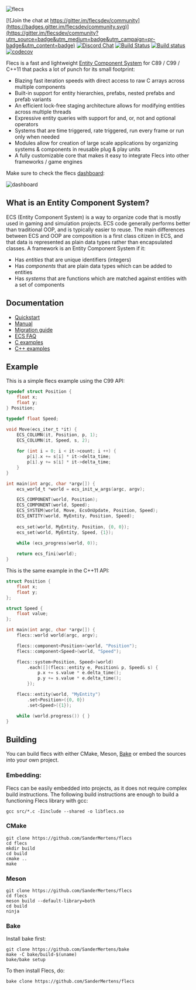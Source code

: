 ![flecs](https://user-images.githubusercontent.com/9919222/84740976-2ecc8580-af63-11ea-963e-c5da3be54101.png)

[![Join the chat at https://gitter.im/flecsdev/community](https://badges.gitter.im/flecsdev/community.svg)](https://gitter.im/flecsdev/community?utm_source=badge&utm_medium=badge&utm_campaign=pr-badge&utm_content=badge)
[![Discord Chat](https://img.shields.io/discord/633826290415435777.svg)](https://discord.gg/MRSAZqb) [![Build Status](https://travis-ci.org/SanderMertens/flecs.svg?branch=master)](https://travis-ci.org/SanderMertens/flecs)
[![Build status](https://ci.appveyor.com/api/projects/status/t99p1per439ctg1a/branch/master?svg=true)](https://ci.appveyor.com/project/SanderMertens/flecs/branch/master)
[![codecov](https://codecov.io/gh/SanderMertens/flecs/branch/master/graph/badge.svg)](https://codecov.io/gh/SanderMertens/flecs)

Flecs is a fast and lightweight [Entity Component System](#what-is-an-entity-component-system) for C89 / C99 / C++11 that packs a lot of punch for its small footprint:

- Blazing fast iteration speeds with direct access to raw C arrays across multiple components
- Built-in support for entity hierarchies, prefabs, nested prefabs and prefab variants
- An efficient lock-free staging architecture allows for modifying entities across multiple threads
- Expressive entity queries with support for and, or, not and optional operators
- Systems that are time triggered, rate triggered, run every frame or run only when needed
- Modules allow for creation of large scale applications by organizing systems & components in reusable plug & play units
- A fully customizable core that makes it easy to integrate Flecs into other frameworks / game engines

Make sure to check the flecs [dashboard](https://github.com/SanderMertens/flecs-systems-admin):

![dashboard](https://user-images.githubusercontent.com/9919222/54180572-309ec380-4459-11e9-9e48-1a08de57ff91.png)

## What is an Entity Component System?
ECS (Entity Component System) is a way to organize code that is mostly used in gaming and simulation projects. ECS code generally performs better than traditional OOP, and is typically easier to reuse. The main differences between ECS and OOP are composition is a first class citizen in ECS, and that data is represented as plain data types rather than encapsulated classes.  A framework is an Entity Component System if it:

- Has _entities_ that are unique identifiers (integers)
- Has _components_ that are plain data types which can be added to entities
- Has _systems_ that are functions which are matched against entities with a set of components

## Documentation
- [Quickstart](docs/Quickstart.md)
- [Manual](docs/Manual.md)
- [Migration guide](docs/MigrationGuide.md)
- [ECS FAQ](https://github.com/SanderMertens/ecs-faq)
- [C examples](examples/c)
- [C++ examples](examples/cpp)

## Example
This is a simple flecs example using the C99 API:

```c
typedef struct Position {
    float x;
    float y;
} Position;

typedef float Speed;

void Move(ecs_iter_t *it) {
    ECS_COLUMN(it, Position, p, 1);
    ECS_COLUMN(it, Speed, s, 2);
    
    for (int i = 0; i < it->count; i ++) {
        p[i].x += s[i] * it->delta_time;
        p[i].y += s[i] * it->delta_time;
    }
}

int main(int argc, char *argv[]) {
    ecs_world_t *world = ecs_init_w_args(argc, argv);

    ECS_COMPONENT(world, Position);
    ECS_COMPONENT(world, Speed);
    ECS_SYSTEM(world, Move, EcsOnUpdate, Position, Speed);
    ECS_ENTITY(world, MyEntity, Position, Speed);
    
    ecs_set(world, MyEntity, Position, {0, 0});
    ecs_set(world, MyEntity, Speed, {1});
    
    while (ecs_progress(world, 0));

    return ecs_fini(world);
}
```

This is the same example in the C++11 API:

```c++
struct Position {
    float x;
    float y;
};

struct Speed {
    float value;
};

int main(int argc, char *argv[]) {
    flecs::world world(argc, argv);

    flecs::component<Position>(world, "Position");
    flecs::component<Speed>(world, "Speed");

    flecs::system<Position, Speed>(world)
        .each([](flecs::entity e, Position& p, Speed& s) {
            p.x += s.value * e.delta_time();
            p.y += s.value * e.delta_time();
        });

    flecs::entity(world, "MyEntity")
        .set<Position>({0, 0})
        .set<Speed>({1});

    while (world.progress()) { }
}
```

## Building
You can build flecs with either CMake, Meson, [Bake](https://github.com/SanderMertens/bake) or embed the sources into your own project.

### Embedding:
Flecs can be easily embedded into projects, as it does not require complex build instructions. The following build instructions are enough to build a functioning Flecs library with gcc:

```
gcc src/*.c -Iinclude --shared -o libflecs.so
```

### CMake
```
git clone https://github.com/SanderMertens/flecs
cd flecs
mkdir build
cd build
cmake ..
make
```

### Meson

```
git clone https://github.com/SanderMertens/flecs
cd flecs
meson build --default-library=both
cd build
ninja
```

### Bake
Install bake first:
```
git clone https://github.com/SanderMertens/bake
make -C bake/build-$(uname)
bake/bake setup
```

To then install Flecs, do:
```
bake clone https://github.com/SanderMertens/flecs
```
